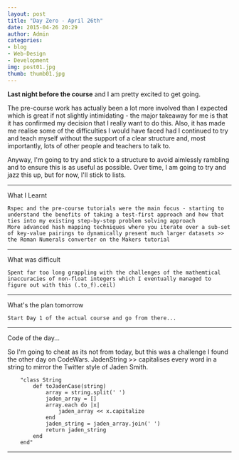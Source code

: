 ```yaml
---
layout: post
title: "Day Zero - April 26th"
date: 2015-04-26 20:29
author: Admin
categories: 
- blog 
- Web-Design
- Development
img: post01.jpg
thumb: thumb01.jpg
---
```


<b>Last night before the course</b> and I am pretty excited to get going.
<!--more-->
The pre-course work has actually been a lot more involved than I expected which is great if not slightly intimidating - the major takeaway for me is that it has confirmed my decision that I really want to do this. Also, it has made me realise some of the difficulties I would have faced had I continued to try and teach myself without the support of a clear structure and, most importantly, lots of other people and teachers to talk to.

Anyway, I'm going to try and stick to a structure to avoid aimlessly rambling and to ensure this is as useful as possible. 
Over time, I am going to try and jazz this up, but for now, I'll stick to lists. 

****

What I Learnt

	Rspec and the pre-course tutorials were the main focus - starting to understand the benefits of taking a test-first approach and how that ties into my existing step-by-step problem solving approach
	More advanced hash mapping techniques where you iterate over a sub-set of key-value pairings to dynamically present much larger datasets >> the Roman Numerals converter on the Makers tutorial

****

What was difficult

	Spent far too long grappling with the challenges of the mathemtical inaccuracies of non-float integers which I eventually managed to figure out with this (.to_f).ceil)

****

What's the plan tomorrow

	Start Day 1 of the actual course and go from there...

****

Code of the day...

So I'm going to cheat as its not from today, but this was a challenge I found the other day on CodeWars.
JadenString >> capitalises every word in a string to mirror the Twitter style of Jaden Smith.

		"class String
			def toJadenCase(string)
				array = string.split(' ')
				jaden_array = []
				array.each do |x|
					jaden_array << x.capitalize
				end
				jaden_string = jaden_array.join(' ')
				return jaden_string
			end
		end"

****



[hampden]: https://github.com/jekyll/jekyll